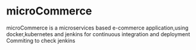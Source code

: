 # microCommerce
microCommerce is a microservices based e-commerce application,using docker,kubernetes and jenkins for continuous integration and deployment
Commiting to check jenkins
